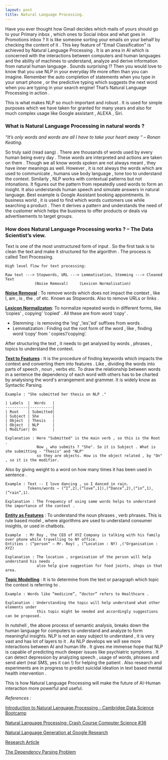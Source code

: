 ```yaml
---
layout: post
title: Natural Language Processing.
---
```


Have you ever thought how Gmail decides which mails of yours should go to your Primary inbox , which ones to Social inbox  and what goes in Promotions inbox ? It is like someone sorting your emails on your behalf by checking the content of it . This key feature of "Email Classification" is achieved by Natural Language Processing . It is an area in AI which is concerned with the interactions between computers and human languages and the ability of machines to understand, analyze and derive information from  natural human language . Sounds surprising !? Then you would love to know that you use NLP in your everyday life more often than you can imagine. Remember the auto completion of statements when you type in your smart phone , or the predictive typing which suggests the next word when you are typing in your search engine! That’s Natural Language Processing in action . 

This is what makes NLP so much important and robust . It is used for simple purposes which we have taken for granted for many years and also for much complex usage like Google assistant , ALEXA , Siri.

### What is Natural Language Processing in natural words ?
_“It’s only words and words are all I have to take your heart away “ – Ronan Keating._

So truly said (read sang) . There are thousands of words used by every human being every day . These words are interpreted and actions are taken on them . Though we all know words spoken are not always meant , they have inner meanings as well. However , it is not always the words which are used to communicate , humans use body language , tone too to understand the context. Similarly , NLP works with contextual patterns but not intonations. It figures out the pattern from repeatedly used words to form an insight. It also understands human speech and simulate answers in natural language. Best example is Google Assistant booking appointments. In business world , it is used to find which words customers use while searching a product . Then it derives a pattern and understands the need of the customer which helps the business to offer products or deals via advertisements to target groups. 

### How does Natural Language Processing works ? – The Data Scientist’s view.

Text is one of the most unstructured form of input . So the first task is to clean the text and make it structured for the algorithm .
The process is called Text Processing. 
 
```
High level flow for text processing:

Raw text ---> Stopwords, URL ---> Lemmatisation, Stemming ---> Cleaned Text
             (Noise Removal)     (Lexicon Normalisation)               

```
<ins>**Noise Removal**</ins> : To remove words which does not impact the context , like I, am , is , the , of  etc. 
                               Known as Stopwords. Also to remove URLs or links . 
                               
<ins>**Lexicon Normalizaton**</ins>: To normalize repeated words in different forms, like ‘copies’ , copying’ ‘copied’ . 
                                     All these are from word ‘copy’ .
* Stemming : Is removing the ‘ing’ ,’ies’,’ed’ suffixes from words .
* Lemmatization : Finding out the root form of the word , like , finding word ‘copy’ from ‘ copies’/’copying’.

After structuring the text , it needs to get analysed by words , phrases , topics to understand the context.
  
<ins>**Text to Features**</ins> : It is the procedure of finding keywords which impacts the context and converting them into features . 
                                  Like , dividing the words into parts of speech , noun , verbs etc. 
                                  To draw the relationship between words in a sentence the dependency of each word with others has to be                                   charted by analysisng the word's arrangement and grammer. It is widely know as Syntactic Parsing.

```
Example : "She submitted her thesis on NLP ."

| Labels  |  Words   |
----------|----------|
| Root    | Submitted|
| Subject | She      |
| Object  | Thesis   |
| Object  | NLP      |
| Modifier| On       |

Explanation : Here "Submitted" is the main verb , so this is the Root . 
              Now , who submits ? "She". So it is Subject . What is she submitting - "Thesis" and "NLP"
              so they are objects. How is the object related , by "On" , so it is the modifier. 
```
Also by giving weight to a word on how many times it has been used in sentence .
```
Example : Text -- I love dancing , so I danced in rain.
          Tokens/words – (“I”,2),(“love”,1]),(“Dance”,2),(“in”,1),(“rain”,1).
          
Explanation : The frequency of using same words helps to understand the importance of the context .
```         
<ins>**Entity as Features**</ins> : To understand the noun phrases , verb phrases. 
                                    This is rule based model , where algorithms are used to understand consumer insights,
                                    or used in chatbots.

```    
Example  : Mr Roy , the CEO of XYZ Company is talking with his family over phone while travelling to NY office. 
Entities : (“person” – Mr. Roy) , (“Location : NY) ,("Organisation : XYZ)

Explanation : The location , organisation of the person will help understand his needs ,
              also help give suggestion for food joints, shops in that area. 
```
    
<ins>**Topic Modelling**</ins> : It is to determine from the text or paragraph which topic the context is referring to . 
```
Example : Words like “medicine”, “doctor” refers to Healthcare .

Explanation : Understanding the topic will help understand what other elements under 
              this topic might be needed and accordingly suggestions can be proposed.
```

In nutshell , the above process of semantic analysis, breaks down the human language for computers to understand and analyze to form meaningful insights. NLP is not an easy subject to understand , it is very vast and has lot of layers to it . As NLP develops we will see more interactions between AI and human life . It gives me immense hope that NLP is capable of predicting much deeper issues like psychiatric symptoms . It can detect depression by analyzing speech , usage of words, phrases and send alert (real SMS, yes it can !) for helping the patient . Also research and experiments are in progress to predict suicidal ideation in text based mental health intervention . 

This is how Natural Language Processing will make the future of AI-Human interaction more powerful and useful.


*References :*

[Introduction to Natural Language Processing - Cambridge Data Science Bootcamp](https://www.youtube.com/watch?v=8S3qHHUKqYk)

[Natural Language Processing: Crash Course Computer Science #36](https://www.youtube.com/watch?v=fOvTtapxa9c)

[Natural Language Generation at Google Research](https://www.youtube.com/watch?v=MNvT5JekDpg)

[Research Article](https://www.hindawi.com/journals/cmmm/2016/8708434/)

[The Dependency Parsing Problem](https://www.youtube.com/watch?v=o7WlsBW-ndg)




